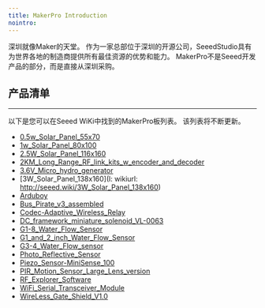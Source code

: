 ```yaml
---
title: MakerPro Introduction
nointro:
---
```


深圳就像Maker的天堂。 作为一家总部位于深圳的开源公司，SeeedStudio具有为世界各地的制造商提供所有最佳资源的优势和能力。 MakerPro不是Seeed开发产品的部分，而是直接从深圳采购。

## 产品清单
---

以下是您可以在Seeed WiKi中找到的MakerPro板列表。 该列表将不断更新。


* [0.5w_Solar_Panel_55x70](http://seeed.wiki/0.5w_Solar_Panel_55x70)
* [1w_Solar_Panel_80x100](http://seeed.wiki/1w_Solar_Panel_80x100)
* [2.5W_Solar_Panel_116x160](http://seeed.wiki/2.5W_Solar_Panel_116x160)
* [2KM_Long_Range_RF_link_kits_w_encoder_and_decoder](http://seeed.wiki/2KM_Long_Range_RF_link_kits_w_encoder_and_decoder)
* [3.6V_Micro_hydro_generator](http://seeed.cc/3.6V_Micro_hydro_generator)
* [3W_Solar_Panel_138x160](l: wikiurl: http://seeed.wiki/3W_Solar_Panel_138x160)
* [Arduboy](http://seeed.wiki/Arduboy)
* [Bus_Pirate_v3_assembled](http://seeed.wiki/Bus_Pirate_v3_assembled)
* [Codec-Adaptive_Wireless_Relay](http://seeed.wiki/Codec-Adaptive_Wireless_Relay)
* [DC_framework_miniature_solenoid_VL-0063](http://seeed.wiki/DC_framework_miniature_solenoid_VL-0063)
* [G1-8_Water_Flow_Sensor](http://seeed.wiki/G1-8_Water_Flow_Sensor)
* [G1_and_2_inch_Water_Flow_Sensor](http://seeed.wiki/G1_and_2_inch_Water_Flow_Sensor)
* [G3-4_Water_Flow_sensor](http://seeed.wiki/G3-4_Water_Flow_sensor/)
* [Photo_Reflective_Sensor](http://seeed.wiki/Photo_Reflective_Sensor)
* [Piezo_Sensor-MiniSense_100](http://seeed.wiki/Piezo_Sensor-MiniSense_100)
* [PIR_Motion_Sensor_Large_Lens_version](http://seeed.wiki/PIR_Motion_Sensor_Large_Lens_version/)
* [RF_Explorer_Software](http://seeed.wiki/RF_Explorer_Software)
* [WiFi_Serial_Transceiver_Module](http://seeed.wiki/WiFi_Serial_Transceiver_Module)
* [WireLess_Gate_Shield_V1.0](http://seeed.wiki/WireLess_Gate_Shield_V1.0)